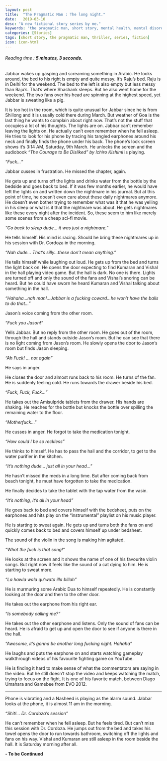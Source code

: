 ```yaml
---
layout: post
title:  "The Pragmatic Man : The long night."
date:   2019-03-10
desc: "A new fictional story series by me."
keywords: "the pragmatic man, short story, mental health, mental disorder, psychology, horror, super power, fiction, schizophrenia, story, Ahmad W Khan, Ahmad Waliullah Khan, Krazy4Sunshin3"
categories: [Stories]
tags: [short story, the pragmatic man, thriller, series, fiction]
icon: icon-html
---
```

###### *Reading time : **5 minutes, 3 seconds.***

Jabbar wakes up gasping and screaming something in Arabic. He looks around, the bed to his right is empty and quite messy. It’s Raju’s bed. Raju is in Delhi for the weekend. The bed to the left is also empty but less messy than Raju’s. That’s where Shashank sleeps. But he also went home for the weekend. The two fans over his head are spinning at the highest speed, yet Jabbar is sweating like a pig.

It is too hot in the room, which is quite unusual for Jabbar since he is from Shillong and it is usually cold there during March. But weather of Goa is the last thing he wants to complain about right now. That’s not the stuff that occupies a lot of his thoughts. The lights are on. Jabbar can’t remember leaving the lights on. He actually can’t even remember when he fell asleep. He tries to look for his phone by tracing his tangled earphones around his neck and finally finds the phone under his back. The phone’s lock screen shows it’s 3:14 AM, Saturday, 9th March. He unlocks the screen and the audiobook _“The Courage to Be Disliked” by Ichiro Kishimi_ is playing. 

_“Fuck...“_

Jabbar cusses in frustration. He missed the chapter, again.

He gets up and turns off the lights and drinks water from the bottle by the bedside and goes back to bed. If it was few months earlier, he would have left the lights on and written down the nightmare in his journal. But at this point of time, he doesn’t even care about these daily nightmares anymore. He doesn’t even bother trying to remember what was it that he was yelling in his sleep or what is it that the nightmare was about. He gets nightmares like these every night after the incident. So, these seem to him like merely some scenes from a cheap sci-fi movie.

_“Go back to sleep dude… it was just a nightmare.”_

He tells himself. His mind is racing. Should he bring these nightmares up in his session with Dr. Cordoza in the morning. 

_“Nah dude... That’s silly...these don’t mean anything.”_

He tells himself while laughing out loud. He gets up from the bed and turns the light back on. He opens the door expecting to find Kumaran and Vishal in the hall playing video game. But the hall is dark. No one is there. Lights are turned off and only the sound of the fans and Vishal’s snoring can be heard. But he could have sworn he heard Kumaran and Vishal talking about something in the hall. 

_“Hahaha...nah man!...Jabbar is a fucking coward...he won’t have the balls to do that...”_

Jason’s voice coming from the other room.

_“Fuck you Jason!”_

Yells Jabbar. But no reply from the other room. He goes out of the room, through the hall and stands outside Jason’s room. But he can see that there is no light coming from Jason’s room. He slowly opens the door to Jason’s room but finds Jason sleeping. 

_“Ah Fuck! … not again”_

He says in anger.

He closes the door and almost runs back to his room. He turns of the fan. He is suddenly feeling cold. He runs towards the drawer beside his bed. 

_“Fuck, Fuck, Fuck...”_

He takes out the Amisulpride tablets from the drawer. His hands are shaking. He reaches for the bottle but knocks the bottle over spilling the remaining water to the floor.

_“Motherfuck..."_

He cusses in anger. He forgot to take the medication tonight. 

_“How could I be so reckless”_

He thinks to himself. He has to pass the hall and the corridor, to get to the water purifier in the kitchen.

_“It’s nothing dude… just all in your head…"_

He hasn’t missed the meds in a long time. But after coming back from beach tonight, he must have forgotten to take the medication.

He finally decides to take the tablet with the tap water from the vasin.

_“It’s nothing, it’s all in your head”_

He goes back to bed and covers himself with the bedsheet, puts on the earphones and hits play on the “instrumental” playlist on his music player. 

He is starting to sweat again. He gets up and turns both the fans on and quickly comes back to bed and covers himself up under bedsheet. 

The sound of the violin in the song is making him agitated.

_“What the fuck is that song!”_

He looks at the screen and it shows the name of one of his favourite violin songs. But right now it feels like the sound of a cat dying to him. He is starting to sweat more. 

_“La hawla wala qu’wata illa billah”_

He is murmuring some Arabic Dua to himself repeatedly. He is constantly looking at the door and then to the other door. 

He takes out the earphone from his right ear.

_“Is somebody calling me?“_

He takes out the other earphone and listens. Only the sound of fans can be heard. He is afraid to get up and open the door to see if anyone is there in the hall.

_“Awesome, it’s gonna be another long fucking night. Hahaha”_

He laughs and puts the earphone on and starts watching gameplay walkthrough videos of his favourite fighting game on YouTube.

He is finding it hard to make sense of what the commentators are saying in the video. But he still doesn’t stop the video and keeps watching the match, trying to focus on the fight. It is one of his favorite match, between Diago Umahara and Gamebee from EVO 2012. 

 ----------------------------------

Phone is vibrating and a Nasheed is playing as the alarm sound. Jabbar looks at the phone, it is almost 11 am in the morning. 

_“Shit!... Dr. Cordoza’s session”_

He can’t remember when he fell asleep. But he feels tired. But can’t miss this session with Dr. Cordoza. He jumps out from the bed and takes his towel opens the door to run towards bathroom, switching off the lights and fans on his way. Vishal and Kumaran are still asleep in the room beside the hall. It is Saturday morning after all. 


  **- To be Continued**





